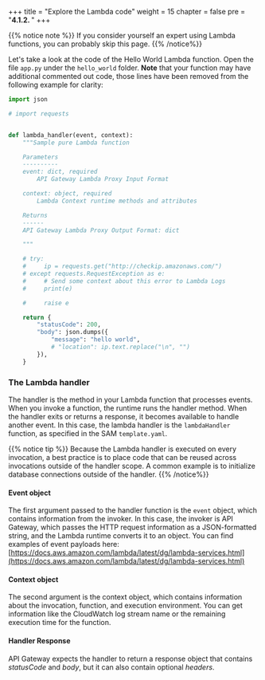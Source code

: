 +++
title = "Explore the Lambda code"
weight = 15
chapter = false
pre = "<b>4.1.2. </b>"
+++

{{% notice note %}}
If you consider yourself an expert using Lambda functions, you can probably skip this page.
{{% /notice%}}

Let's take a look at the code of the Hello World Lambda function. Open the file `app.py` under the `hello_world` folder. **Note** that your function may have additional commented out code, those lines have been removed from the following example for clarity:

<!-- {{%expand "✍️ sls-api/template.yaml" %}}
{{% /expand%}} -->

```python
import json

# import requests


def lambda_handler(event, context):
    """Sample pure Lambda function

    Parameters
    ----------
    event: dict, required
        API Gateway Lambda Proxy Input Format

    context: object, required
        Lambda Context runtime methods and attributes

    Returns
    ------
    API Gateway Lambda Proxy Output Format: dict

    """

    # try:
    #     ip = requests.get("http://checkip.amazonaws.com/")
    # except requests.RequestException as e:
    #     # Send some context about this error to Lambda Logs
    #     print(e)

    #     raise e

    return {
        "statusCode": 200,
        "body": json.dumps({
            "message": "hello world",
            # "location": ip.text.replace("\n", "")
        }),
    }
```


### The Lambda handler
The handler is the method in your Lambda function that processes events. When you invoke a function, the runtime runs the handler method. When the handler exits or returns a response, it becomes available to handle another event. In this case, the lambda handler is the `lambdaHandler` function, as specified in the SAM `template.yaml`. 

{{% notice tip %}}
Because the Lambda handler is executed on every invocation, a best practice is to place code that can be reused across invocations outside of the handler scope. A common example is to initialize database connections outside of the handler.
{{% /notice%}}

#### Event object
The first argument passed to the handler function is the `event` object, which contains information from the invoker. In this case, the invoker is API Gateway, which passes the HTTP request information as a JSON-formatted string, and the Lambda runtime converts it to an object. You can find examples of event payloads here: [https://docs.aws.amazon.com/lambda/latest/dg/lambda-services.html](https://docs.aws.amazon.com/lambda/latest/dg/lambda-services.html)

#### Context object
The second argument is the context object, which contains information about the invocation, function, and execution environment. You can get information like the CloudWatch log stream name or the remaining execution time for the function.

#### Handler Response
API Gateway expects the handler to return a response object that contains _statusCode_ and _body_, but it can also contain optional _headers_. 